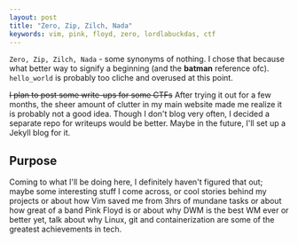 ```yaml
---
layout:	post
title: "Zero, Zip, Zilch, Nada"
keywords: vim, pink, floyd, zero, lordlabuckdas, ctf
---
```


`Zero, Zip, Zilch, Nada` - some synonyms of nothing. I chose that because what better way to signify a beginning (and the **batman** reference ofc). `hello_world` is probably too cliche and overused at this point.

~~I plan to post some write-ups for some CTFs~~ After trying it out for a few months, the sheer amount of clutter in my main website made me realize it is probably not a good idea. Though I don't blog very often, I decided a separate repo for writeups would be better. Maybe in the future, I'll set up a Jekyll blog for it.

## Purpose

Coming to what I'll be doing here, I definitely haven't figured that out; maybe some interesting stuff I come across, or cool stories behind my projects or about how Vim saved me from 3hrs of mundane tasks or about how great of a band Pink Floyd is or about why DWM is the best WM ever or better yet, talk about why Linux, git and containerization are some of the greatest achievements in tech.
